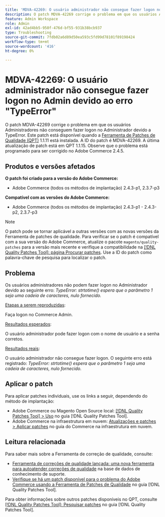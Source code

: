```yaml
---
title: 'MDVA-42269: O usuário administrador não consegue fazer logon no Admin devido ao erro "TypeError"'
description: O patch MDVA-42269 corrige o problema em que os usuários Administradores não conseguem fazer logon no Administrador devido a TypeError. Este patch está disponível quando a [Ferramenta de correções de qualidade (QPT)](https://experienceleague.adobe.com/en/docs/commerce-operations/tools/quality-patches-tool/quality-patches-tool-to-self-serve-quality-patches) 1.1.11 está instalada.  A ID do patch é MDVA-42269.  A última atualização de patch está em QPT 1.1.15. Observe que o problema está programado para ser corrigido no Adobe Commerce 2.4.5.
feature: Admin Workspace
role: Admin
exl-id: 42ad4bb5-950f-476d-bf55-931b38bcb937
type: Troubleshooting
source-git-commit: 7fdb02a6d89d50ea593c5fd99d78101f89198424
workflow-type: tm+mt
source-wordcount: '416'
ht-degree: 0%

---
```


# MDVA-42269: O usuário administrador não consegue fazer logon no Admin devido ao erro &quot;TypeError&quot;

O patch MDVA-42269 corrige o problema em que os usuários Administradores não conseguem fazer logon no Administrador devido a TypeError. Este patch está disponível quando a [Ferramenta de Patches de Qualidade (QPT)](https://experienceleague.adobe.com/en/docs/commerce-operations/tools/quality-patches-tool/quality-patches-tool-to-self-serve-quality-patches) 1.1.11 está instalada.  A ID do patch é MDVA-42269.  A última atualização de patch está em QPT 1.1.15. Observe que o problema está programado para ser corrigido no Adobe Commerce 2.4.5.

## Produtos e versões afetados

**O patch foi criado para a versão do Adobe Commerce:**

* Adobe Commerce (todos os métodos de implantação) 2.4.3-p1, 2.3.7-p3

**Compatível com as versões do Adobe Commerce:**

* Adobe Commerce (todos os métodos de implantação) 2.4.3-p1 - 2.4.3-p2, 2.3.7-p3

>[!NOTE]
>
>O patch pode se tornar aplicável a outras versões com as novas versões da Ferramenta de patches de qualidade. Para verificar se o patch é compatível com a sua versão do Adobe Commerce, atualize o pacote `magento/quality-patches` para a versão mais recente e verifique a compatibilidade na [[!DNL Quality Patches Tool]: página Procurar patches](https://experienceleague.adobe.com/en/docs/commerce-operations/tools/quality-patches-tool/quality-patches-tool-to-self-serve-quality-patches). Use a ID do patch como palavra-chave de pesquisa para localizar o patch.

## Problema

Os usuários administradores não podem fazer logon no Administrador devido ao seguinte erro: *TypeError: strtotime() espera que o parâmetro 1 seja uma cadeia de caracteres, nulo fornecido.*

<u>Etapas a serem reproduzidas</u>:

Faça logon no Commerce Admin.

<u>Resultados esperados</u>:

O usuário administrador pode fazer logon com o nome de usuário e a senha corretos.

<u>Resultados reais</u>:

O usuário administrador não consegue fazer logon. O seguinte erro está registrado: *TypeError: strtotime() espera que o parâmetro 1 seja uma cadeia de caracteres, nulo fornecido.*

## Aplicar o patch

Para aplicar patches individuais, use os links a seguir, dependendo do método de implantação:

* Adobe Commerce ou Magento Open Source local: [[!DNL Quality Patches Tool] > Uso](/help/tools/quality-patches-tool/usage.md) no guia [!DNL Quality Patches Tool].
* Adobe Commerce na infraestrutura em nuvem: [Atualizações e patches > Aplicar patches](https://experienceleague.adobe.com/docs/commerce-cloud-service/user-guide/develop/upgrade/apply-patches.html) no guia do Commerce na infraestrutura em nuvem.

## Leitura relacionada

Para saber mais sobre a Ferramenta de correção de qualidade, consulte:

* [Ferramenta de correções de qualidade lançada: uma nova ferramenta para autoatender correções de qualidade](https://experienceleague.adobe.com/en/docs/commerce-operations/tools/quality-patches-tool/quality-patches-tool-to-self-serve-quality-patches) na base de dados de conhecimento de suporte.
* [Verifique se há um patch disponível para o problema do Adobe Commerce usando a Ferramenta de Patches de Qualidade](/help/tools/quality-patches-tool/patches-available-in-qpt/check-patch-for-magento-issue-with-magento-quality-patches.md) no guia [!DNL Quality Patches Tool].

Para obter informações sobre outros patches disponíveis no QPT, consulte [[!DNL Quality Patches Tool]: Pesquisar patches](https://experienceleague.adobe.com/tools/commerce-quality-patches/index.html) no guia [!DNL Quality Patches Tool].
